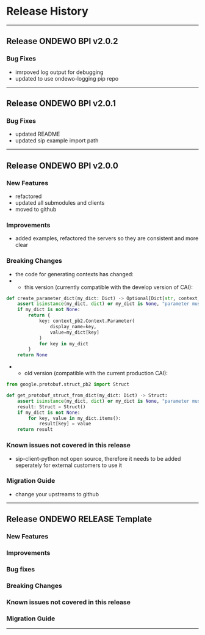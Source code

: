 # Release History
*****************

## Release ONDEWO BPI v2.0.2
### Bug Fixes

* imrpoved log output for debugging
* updated to use ondewo-logging pip repo

*****************
## Release ONDEWO BPI v2.0.1
### Bug Fixes

* updated README
* updated sip example import path

*****************

## Release ONDEWO BPI v2.0.0
### New Features

* refactored
* updated all submodules and clients
* moved to github

### Improvements

* added examples, refactored the servers so they are consistent and more clear

### Breaking Changes

* the code for generating contexts has changed:
* * this version (currently compatible with the develop version of CAI):
```python
def create_parameter_dict(my_dict: Dict) -> Optional[Dict[str, context_pb2.Context.Parameter]]:
    assert isinstance(my_dict, dict) or my_dict is None, "parameter must be a dict or None"
    if my_dict is not None:
        return {
            key: context_pb2.Context.Parameter(
                display_name=key,
                value=my_dict[key]
            )
            for key in my_dict
        }
    return None
```
* * old version (compatible with the current production CAI):
```python
from google.protobuf.struct_pb2 import Struct

def get_protobuf_struct_from_dict(my_dict: Dict) -> Struct:
    assert isinstance(my_dict, dict) or my_dict is None, "parameter must be a dict or None"
    result: Struct = Struct()
    if my_dict is not None:
        for key, value in my_dict.items():
            result[key] = value
    return result
```

### Known issues not covered in this release

* sip-client-python not open source, therefore it needs to be added seperately for external customers to use it

### Migration Guide

* change your upstreams to github

*****************
## Release ONDEWO RELEASE Template
### New Features
### Improvements
### Bug fixes
### Breaking Changes
### Known issues not covered in this release
### Migration Guide

*****************
